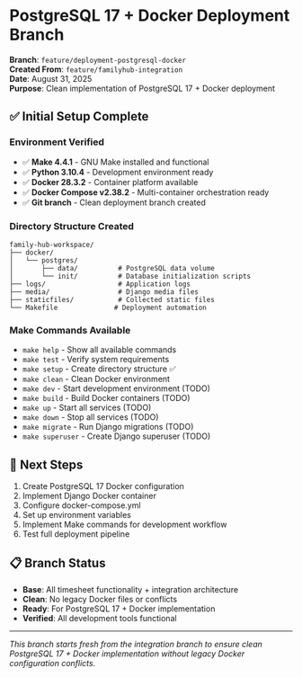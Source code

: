 # PostgreSQL 17 + Docker Deployment Branch

**Branch**: `feature/deployment-postgresql-docker`  
**Created From**: `feature/familyhub-integration`  
**Date**: August 31, 2025  
**Purpose**: Clean implementation of PostgreSQL 17 + Docker deployment

## ✅ Initial Setup Complete

### Environment Verified
- ✅ **Make 4.4.1** - GNU Make installed and functional
- ✅ **Python 3.10.4** - Development environment ready
- ✅ **Docker 28.3.2** - Container platform available
- ✅ **Docker Compose v2.38.2** - Multi-container orchestration ready
- ✅ **Git branch** - Clean deployment branch created

### Directory Structure Created
```
family-hub-workspace/
├── docker/
│   └── postgres/
│       ├── data/          # PostgreSQL data volume
│       └── init/          # Database initialization scripts
├── logs/                  # Application logs
├── media/                 # Django media files
├── staticfiles/           # Collected static files
└── Makefile              # Deployment automation
```

### Make Commands Available
- `make help` - Show all available commands
- `make test` - Verify system requirements
- `make setup` - Create directory structure ✅
- `make clean` - Clean Docker environment
- `make dev` - Start development environment (TODO)
- `make build` - Build Docker containers (TODO)
- `make up` - Start all services (TODO)
- `make down` - Stop all services (TODO)
- `make migrate` - Run Django migrations (TODO)
- `make superuser` - Create Django superuser (TODO)

## 🎯 Next Steps
1. Create PostgreSQL 17 Docker configuration
2. Implement Django Docker container
3. Configure docker-compose.yml
4. Set up environment variables
5. Implement Make commands for development workflow
6. Test full deployment pipeline

## 📋 Branch Status
- **Base**: All timesheet functionality + integration architecture
- **Clean**: No legacy Docker files or conflicts
- **Ready**: For PostgreSQL 17 + Docker implementation
- **Verified**: All development tools functional

---
*This branch starts fresh from the integration branch to ensure clean PostgreSQL 17 + Docker implementation without legacy Docker configuration conflicts.*
